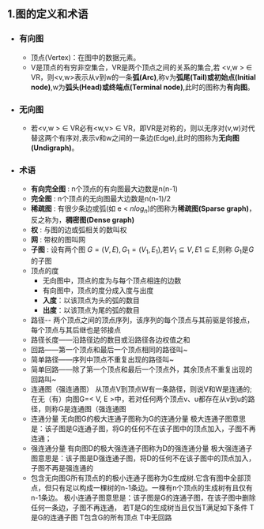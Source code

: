 ## 1.图的定义和术语
+ ### 有向图


	+ 顶点(Vertex)：在图中的数据元素。
	+ V是顶点的有穷非空集合，VR是两个顶点之间的关系的集合,若 $\lt$v,w $\gt$ $\in$ VR，则$\lt$v,w$\gt$表示从v到w的一条**弧(Arc)**,称v为**弧尾(Tail)**或**初始点(Initial node)**,w为**弧头(Head)**或**终端点(Terminal node)**,此时的图称为**有向图**。

+ ### 无向图


	+ 若$\lt$v,w $\gt$ $\in$ VR必有$\lt$w,v$\gt$ $\in$ VR，即VR是对称的，则以无序对(v,w)对代替这两个有序对,表示v和w之间的一条边(Edge),此时的图称为**无向图(Undigraph)**。


+ ### 术语

	+ **有向完全图** : n个顶点的有向图最大边数是n(n-1)
	+ **完全图** : n个顶点的无向图最大边数是n(n-1)/2
	+ **稀疏图** : 有很少条边或弧(如 e < $nlog_n$)的图称为**稀疏图(Sparse graph)**，反之称为，**稠密图(Dense graph)**
	+ **权** : 与图的边或弧相关的数叫权
	+ **网** : 带权的图叫网
	+ **子图** : 设有两个图 $G =(V,E),G_1=(V_1,E_1)$,若$V_1 \subseteq V,E1 \subseteq E$,则称 $G_1$是$G$的子图
	+ 顶点的度
		+ 无向图中，顶点的度为与每个顶点相连的边数
		+ 有向图中，顶点的度分成入度与出度
		+ **入度**：以该顶点为头的弧的数目
		+ **出度**：以该顶点为尾的弧的数目
	+ 路径-- 两个顶点之间的顶点序列，该序列的每个顶点与其前驱是邻接点，每个顶点与其后继也是邻接点
	+ 路径长度——沿路径边的数目或沿路径各边权值之和
	+ 回路——第一个顶点和最后一个顶点相同的路径叫~
	+ 简单路径——序列中顶点不重复出现的路径叫~
	+ 简单回路——除了第一个顶点和最后一个顶点外，其余顶点不重复出现的回路叫~
	+ 连通图（强连通图）
    从顶点V到顶点W有一条路径，则说V和W是连通的;在无（有）向图G=< V, E >中，若对任何两个顶点v、u都存在从v到u的路径，则称G是连通图（强连通图
	+ 连通分量
        无向图G的极大连通子图称为G的连通分量
        极大连通子图意思是：该子图是G连通子图，将G的任何不在该子图中的顶点加入，子图不再连通；
	+ 强连通分量
        有向图D的极大强连通子图称为D的强连通分量
        极大强连通子图意思是：该子图是D强连通子图，将D的任何不在该子图中的顶点加入，子图不再是强连通的
	+ 包含无向图G所有顶点的的极小连通子图称为G生成树.它含有图中全部顶点，但只有足以构成一棵树的n-1条边。一棵有n个顶点的生成树有且仅有n-1条边。
         极小连通子图意思是：该子图是G的连通子图，在该子图中删除任何一条边，子图不再连通， 若T是G的生成树当且仅当T满足如下条件
                T是G的连通子图
                T包含G的所有顶点
                T中无回路

 



 